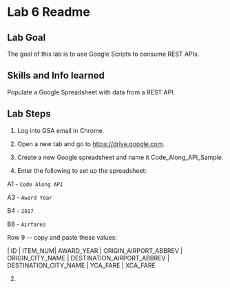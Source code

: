 # Lab 6 Readme

## Lab Goal

The goal of this lab is to use Google Scripts to consume REST APIs.

## Skills and Info learned

Populate a Google Spreadsheet with data from a REST API.

## Lab Steps

1. Log into GSA email in Chrome.

2. Open a new tab and go to https://drive.google.com.

3. Create a new Google spreadsheet and name it Code_Along_API_Sample.

3. Enter the following to set up the spreadsheet:

A1 - `Code Along API`

A3 - `Award Year`

B4 - `2017`

B8 - `Airfares`

Row 9 -- copy and paste these values:

| ID | ITEM_NUM| AWARD_YEAR | ORIGIN_AIRPORT_ABBREV | ORIGIN_CITY_NAME | DESTINATION_AIRPORT_ABBREV | DESTINATION_CITY_NAME | YCA_FARE | XCA_FARE

2. 


